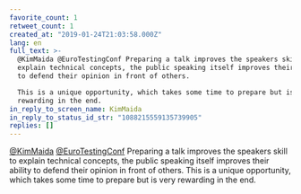 ```yaml
---
favorite_count: 1
retweet_count: 1
created_at: "2019-01-24T21:03:58.000Z"
lang: en
full_text: >-
  @KimMaida @EuroTestingConf Preparing a talk improves the speakers skill to
  explain technical concepts, the public speaking itself improves their ability
  to defend their opinion in front of others. 

  This is a unique opportunity, which takes some time to prepare but is very
  rewarding in the end.
in_reply_to_screen_name: KimMaida
in_reply_to_status_id_str: "1088215559135739905"
replies: []
---
```


[@KimMaida](https://twitter.com/KimMaida)
[@EuroTestingConf](https://twitter.com/EuroTestingConf) Preparing a talk
improves the speakers skill to explain technical concepts, the public speaking
itself improves their ability to defend their opinion in front of others. This
is a unique opportunity, which takes some time to prepare but is very rewarding
in the end.

